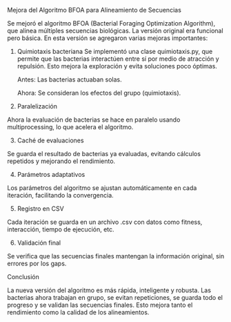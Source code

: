 Mejora del Algoritmo BFOA para Alineamiento de Secuencias

Se mejoró el algoritmo BFOA (Bacterial Foraging Optimization Algorithm), que alinea múltiples secuencias
biológicas. La versión original era funcional pero básica. En esta versión se agregaron varias mejoras importantes:

1. Quimiotaxis bacteriana
Se implementó una clase quimiotaxis.py, que permite que las bacterias interactúen entre sí
por medio de atracción y repulsión. Esto mejora la exploración y evita soluciones poco óptimas.

      Antes: Las bacterias actuaban solas.

      Ahora: Se consideran los efectos del grupo (quimiotaxis).

2. Paralelización

Ahora la evaluación de bacterias se hace en paralelo usando multiprocessing, lo que acelera el algoritmo.

3. Caché de evaluaciones

Se guarda el resultado de bacterias ya evaluadas, evitando cálculos repetidos y mejorando el rendimiento.

4. Parámetros adaptativos

Los parámetros del algoritmo se ajustan automáticamente en cada iteración, facilitando la convergencia.

5. Registro en CSV

Cada iteración se guarda en un archivo .csv con datos como fitness, interacción, tiempo de ejecución, etc.

6. Validación final

Se verifica que las secuencias finales mantengan la información original, sin errores por los gaps.


Conclusión

La nueva versión del algoritmo es más rápida, inteligente y robusta. Las bacterias ahora trabajan en grupo,
se evitan repeticiones, se guarda todo el progreso y se validan las secuencias finales. Esto mejora tanto el
rendimiento como la calidad de los alineamientos.


